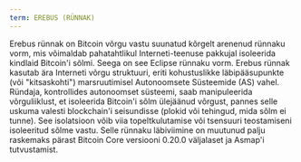 ```yaml
---
term: EREBUS (RÜNNAK)
---
```


Erebus rünnak on Bitcoin võrgu vastu suunatud kõrgelt arenenud rünnaku vorm, mis võimaldab pahatahtlikul Interneti-teenuse pakkujal isoleerida kindlaid Bitcoin'i sõlmi. Seega on see Eclipse rünnaku vorm. Erebus rünnak kasutab ära Interneti võrgu struktuuri, eriti kohustuslikke läbipääsupunkte (või "kitsaskohti") marsruutimisel Autonoomsete Süsteemide (AS) vahel. Ründaja, kontrollides autonoomset süsteemi, saab manipuleerida võrguliiklust, et isoleerida Bitcoin'i sõlm ülejäänud võrgust, pannes selle uskuma valesti blockchain'i seisundisse (plokid või tehingud, mida sõlm ei tunne). See isolatsioon võib viia topeltkulutamise või tsensuuri teostamiseni isoleeritud sõlme vastu. Selle rünnaku läbiviimine on muutunud palju raskemaks pärast Bitcoin Core versiooni 0.20.0 väljalaset ja Asmap'i tutvustamist.